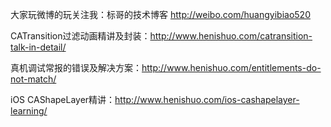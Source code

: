 
大家玩微博的玩关注我：标哥的技术博客 http://weibo.com/huangyibiao520
 
CATransition过滤动画精讲及封装：http://www.henishuo.com/catransition-talk-in-detail/

真机调试常报的错误及解决方案：http://www.henishuo.com/entitlements-do-not-match/

iOS CAShapeLayer精讲：http://www.henishuo.com/ios-cashapelayer-learning/